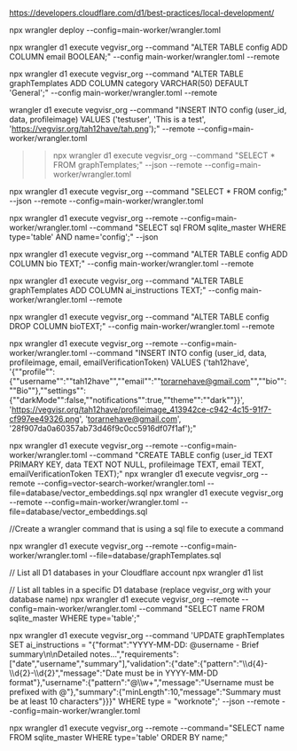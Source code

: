 https://developers.cloudflare.com/d1/best-practices/local-development/

npx wrangler deploy --config=main-worker/wrangler.toml

npx wrangler d1 execute vegvisr_org --command "ALTER TABLE config ADD COLUMN email BOOLEAN;" --config main-worker/wrangler.toml --remote

npx wrangler d1 execute vegvisr_org --command "ALTER TABLE graphTemplates ADD COLUMN category VARCHAR(50) DEFAULT 'General';" --config main-worker/wrangler.toml --remote

wrangler d1 execute vegvisr_org --command "INSERT INTO config (user_id, data, profileimage) VALUES ('testuser', 'This is a test', 'https://vegvisr.org/tah12have/tah.png');" --remote --config=main-worker/wrangler.toml

> > npx wrangler d1 execute vegvisr_org --command "SELECT \* FROM graphTemplates;" --json --remote --config=main-worker/wrangler.toml

npx wrangler d1 execute vegvisr_org --command "SELECT \* FROM config;" --json --remote --config=main-worker/wrangler.toml

npx wrangler d1 execute vegvisr_org --remote --config=main-worker/wrangler.toml --command "SELECT sql FROM sqlite_master WHERE type='table' AND name='config';" --json

npx wrangler d1 execute vegvisr_org --command "ALTER TABLE config ADD COLUMN bio TEXT;" --config main-worker/wrangler.toml --remote

npx wrangler d1 execute vegvisr_org --command "ALTER TABLE graphTemplates ADD COLUMN ai_instructions TEXT;" --config main-worker/wrangler.toml --remote

npx wrangler d1 execute vegvisr_org --command "ALTER TABLE config DROP COLUMN bioTEXT;" --config main-worker/wrangler.toml --remote

npx wrangler d1 execute vegvisr_org --remote --config=main-worker/wrangler.toml --command "INSERT INTO config (user_id, data, profileimage, email, emailVerificationToken) VALUES ('tah12have', '{""profile"":{""username"":""tah12have"",""email"":""torarnehave@gmail.com"",""bio"":""Bio""},""settings"":{""darkMode"":false,""notifications"":true,""theme"":""dark""}}', 'https://vegvisr.org/tah12have/profileimage_413942ce-c942-4c15-91f7-cf997ee49326.png', 'torarnehave@gmail.com', '28f907da0a60357ab73d46f9c0cc5916df07f1af');"

npx wrangler d1 execute vegvisr_org --remote --config=main-worker/wrangler.toml --command "CREATE TABLE config (user_id TEXT PRIMARY KEY, data TEXT NOT NULL, profileimage TEXT, email TEXT, emailVerificationToken TEXT);"
npx wrangler d1 execute vegvisr_org --remote --config=vector-search-worker/wrangler.toml --file=database/vector_embeddings.sql
npx wrangler d1 execute vegvisr_org --remote --config=main-worker/wrangler.toml --file=database/vector_embeddings.sql

//Create a wrangler command that is using a sql file to execute a command

npx wrangler d1 execute vegvisr_org --remote --config=main-worker/wrangler.toml --file=database/graphTemplates.sql

// List all D1 databases in your Cloudflare account
npx wrangler d1 list

// List all tables in a specific D1 database (replace vegvisr_org with your database name)
npx wrangler d1 execute vegvisr_org --remote --config=main-worker/wrangler.toml --command "SELECT name FROM sqlite_master WHERE type='table';"

npx wrangler d1 execute vegvisr_org --command 'UPDATE graphTemplates SET ai_instructions = "{\"format\":\"YYYY-MM-DD: @username - Brief summary\\n\\nDetailed notes...\",\"requirements\":[\"date\",\"username\",\"summary\"],\"validation\":{\"date\":{\"pattern\":\"\\\\d{4}-\\\\d{2}-\\\\d{2}\",\"message\":\"Date must be in YYYY-MM-DD format\"},\"username\":{\"pattern\":\"@\\\\w+\",\"message\":\"Username must be prefixed with @\"},\"summary\":{\"minLength\":10,\"message\":\"Summary must be at least 10 characters\"}}}" WHERE type = "worknote";' --json --remote --config=main-worker/wrangler.toml

npx wrangler d1 execute vegvisr_org --remote --command="SELECT name FROM sqlite_master WHERE type='table' ORDER BY name;"
